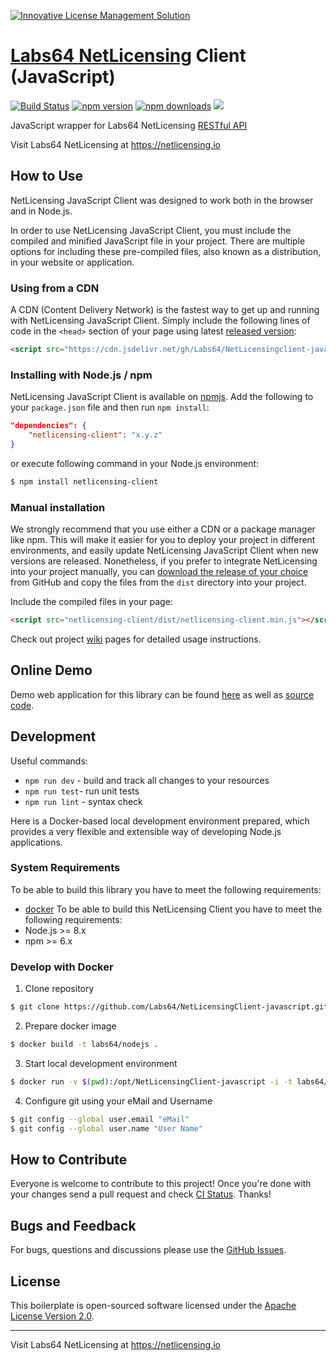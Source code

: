 <a href="https://netlicensing.io"><img src="https://netlicensing.io/img/netlicensing-stage-twitter.jpg" alt="Innovative License Management Solution"></a>

# [Labs64 NetLicensing](https://netlicensing.io) Client (JavaScript)

[![Build Status](https://github.com/Labs64/NetLicensingClient-javascript/workflows/NetLicensing%20Client%20CI/badge.svg)](https://github.com/Labs64/NetLicensingClient-javascript/actions?query=workflow%3A%22JavaScript+Client+-+CI%22)
[![npm version](https://img.shields.io/npm/v/netlicensing-client)](https://www.npmjs.com/package/netlicensing-client)
[![npm downloads](https://img.shields.io/npm/dt/netlicensing-client)](https://www.npmjs.com/package/netlicensing-client)
[![](https://data.jsdelivr.com/v1/package/npm/netlicensing-client/badge)](https://www.jsdelivr.com/package/npm/netlicensing-client)

JavaScript wrapper for Labs64 NetLicensing [RESTful API](http://l64.cc/nl10)

Visit Labs64 NetLicensing at https://netlicensing.io

## How to Use

NetLicensing JavaScript Client was designed to work both in the browser and in Node.js.

In order to use NetLicensing JavaScript Client, you must include the compiled and minified JavaScript file in your project. There are multiple options for including these pre-compiled files, also known as a distribution, in your website or application.

### Using from a CDN

A CDN (Content Delivery Network) is the fastest way to get up and running with NetLicensing JavaScript Client.
Simply include the following lines of code in the `<head>` section of your page using latest [released version](https://github.com/Labs64/NetLicensingClient-javascript/releases):
```html
<script src="https://cdn.jsdelivr.net/gh/Labs64/NetLicensingclient-javascript@x.y.z/dist/netlicensing-client.min.js"></script>
```

### Installing with Node.js / npm

NetLicensing JavaScript Client is available on [npmjs](https://www.npmjs.com/package/netlicensing-client). Add the following to your `package.json` file and then run `npm install`:
```json
"dependencies": {
    "netlicensing-client": "x.y.z"
}
```

or execute following command in your Node.js environment:

```bash
$ npm install netlicensing-client
```

### Manual installation

We strongly recommend that you use either a CDN or a package manager like npm. This will make it easier for you to deploy your project in different environments, and easily update NetLicensing JavaScript Client when new versions are released. Nonetheless, if you prefer to integrate NetLicensing into your project manually, you can [download the release of your choice](https://github.com/Labs64/NetLicensingClient-javascript/releases) from GitHub and copy the files from the `dist` directory into your project.

Include the compiled files in your page:
```html
<script src="netlicensing-client/dist/netlicensing-client.min.js"></script>
```

Check out project [wiki](https://github.com/Labs64/NetLicensingClient-javascript/wiki) pages for detailed usage instructions.

## Online Demo

Demo web application for this library can be found [here](http://io.labs64.com/NetLicensingClient-javascript/client-demo.html) as well as [source code](https://github.com/Labs64/NetLicensingClient-javascript/tree/master/docs).

## Development

Useful commands:
- ```npm run dev``` - build and track all changes to your resources
- ```npm run test```- run unit tests
- ```npm run lint``` - syntax check

Here is a Docker-based local development environment prepared, which provides a very flexible and extensible way of developing Node.js applications.

### System Requirements
To be able to build this library you have to meet the following requirements:
* [docker](https://www.docker.com)
To be able to build this NetLicensing Client you have to meet the following requirements:
* Node.js >= 8.x
* npm >= 6.x

### Develop with Docker

1. Clone repository
```bash
$ git clone https://github.com/Labs64/NetLicensingClient-javascript.git
```

2. Prepare docker image
```bash
$ docker build -t labs64/nodejs .
```

3. Start local development environment
```bash
$ docker run -v $(pwd):/opt/NetLicensingClient-javascript -i -t labs64/nodejs /bin/bash
```

4. Configure git using your eMail and Username
```bash
$ git config --global user.email "eMail"
$ git config --global user.name "User Name"
```

## How to Contribute

Everyone is welcome to contribute to this project!
Once you're done with your changes send a pull request and check [CI Status](https://github.com/Labs64/NetLicensingClient-javascript/actions?query=workflow%3A%22NetLicensing+Client+CI%22).
Thanks!

## Bugs and Feedback

For bugs, questions and discussions please use the [GitHub Issues](https://github.com/Labs64/NetLicensingClient-javascript/issues).

## License

This boilerplate is open-sourced software licensed under the [Apache License Version 2.0](LICENSE).

---

Visit Labs64 NetLicensing at https://netlicensing.io
